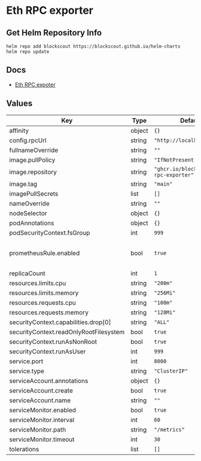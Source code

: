 # Eth RPC exporter

## Get Helm Repository Info

```console
helm repo add blockscout https://blockscout.github.io/helm-charts
helm repo update
```
## Docs

- [Eth RPC expoter](https://github.com/blockscout/prometheus-exporters/tree/main/eth-rpc-exporter)

## Values

| Key | Type | Default | Description |
|-----|------|---------|-------------|
| affinity | object | `{}` |  |
| config.rpcUrl | string | `"http://localhost:8545"` |  |
| fullnameOverride | string | `""` |  |
| image.pullPolicy | string | `"IfNotPresent"` |  |
| image.repository | string | `"ghcr.io/blockscout/eth-rpc-exporter"` |  |
| image.tag | string | `"main"` |  |
| imagePullSecrets | list | `[]` |  |
| nameOverride | string | `""` |  |
| nodeSelector | object | `{}` |  |
| podAnnotations | object | `{}` |  |
| podSecurityContext.fsGroup | int | `999` |  |
| prometheusRule.enabled | bool | `true` | Enable prometheus rules, rule are specified with `prometheusRule.rules` |
| replicaCount | int | `1` |  |
| resources.limits.cpu | string | `"200m"` |  |
| resources.limits.memory | string | `"256Mi"` |  |
| resources.requests.cpu | string | `"100m"` |  |
| resources.requests.memory | string | `"128Mi"` |  |
| securityContext.capabilities.drop[0] | string | `"ALL"` |  |
| securityContext.readOnlyRootFilesystem | bool | `true` |  |
| securityContext.runAsNonRoot | bool | `true` |  |
| securityContext.runAsUser | int | `999` |  |
| service.port | int | `8000` |  |
| service.type | string | `"ClusterIP"` |  |
| serviceAccount.annotations | object | `{}` |  |
| serviceAccount.create | bool | `true` |  |
| serviceAccount.name | string | `""` |  |
| serviceMonitor.enabled | bool | `true` |  |
| serviceMonitor.interval | int | `60` |  |
| serviceMonitor.path | string | `"/metrics"` |  |
| serviceMonitor.timeout | int | `30` |  |
| tolerations | list | `[]` |  |
